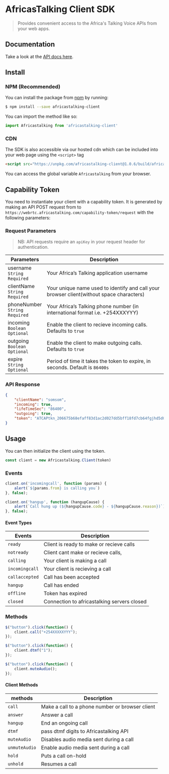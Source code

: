 # AfricasTalking Client SDK

> Provides convenient access to the Africa's Talking Voice APIs from your web apps.

## Documentation
Take a look at the [API docs here](https://build.at-labs.io/docs/voice/overview).

  
## Install

### NPM (Recommended)
You can install the package from [npm](npmjs.com/package/africastalking-client) by running: 

```bash
$ npm install --save africastalking-client
```
You can import the method like so:

```javascript
import Africastalking from 'africastalking-client'
```

### CDN
The SDK is also accessible via our hosted cdn which can be included into your web page using the `<script>` tag 

```html
<script src="https://unpkg.com/africastalking-client@1.0.6/build/africastalking.js"></script>
```
You can access the global variable `Africastalking` from your browser.

## Capability Token
You need to instantiate your client with a capability token.
It is generated by making an API POST request from to `https://webrtc.africastalking.com/capability-token/request` with the following parameters:

### Request Parameters
> NB: API requests require an `apiKey` in your request header for authentication.

| Parameters   |      Description         |
|----------|------------------|
| username<br>`String`<br>`Required` | Your Africa’s Talking application username |
| clientName<br>`String`<br>`Required` | Your unique name used to identify and call your browser client(without space characters) |
| phoneNumber<br>`String`<br>`Required` | Your Africa’s Talking phone number (in international format i.e. +254XXXYYY) |
| incoming<br>`Boolean`<br>`Optional` | Enable the client to recieve incoming calls. Defaults to `true` |
| outgoing<br>`Boolean`<br>`Optional` | Enable the client to make outgoing calls. Defaults to `true` |
| expire<br>`String`<br>`Optional` | Period of time it takes the token to expire, in seconds. Default is `86400s` |


### API Response
```json
{
    "clientName": "somsom",
    "incoming": true,
    "lifeTimeSec": "86400",
    "outgoing": true,
    "token": "ATCAPtkn_206675b68efaff83d1ac2d027dd5bff18fd7cb64fgjhd5d0bdcsac44a883678afe7"
}
```

## Usage
You can then initialize the client using the token. 
```javascript
const client = new Africastalking.Client(token)
```

### Events
```javascript
client.on('incomingcall', function (params) {
    alert(`${params.from} is calling you`)
}, false);

client.on('hangup', function (hangupCause) {
    alert(`Call hung up (${hangupCause.code} - ${hangupCause.reason})`)
}, false);
```
#### Event Types
| Events   |      Description         |
|----------|------------------|
| `ready` | Client is ready to make or recieve calls |
| `notready` | Client cant make or recieve calls, |
| `calling` | Your client is making a call |
| `incomingcall` | Your client is recieving a call |
| `callaccepted` | Call has been accepted |
| `hangup` | Call has ended |
| `offline` | Token has expired |
| `closed` | Connection to africastalking servers closed |


### Methods
```javascript
$("button").click(function() { 
    client.call("+254XXXXXYYY"); 
}); 

$("button").click(function() { 
    client.dtmf("1"); 
}); 

$("button").click(function() { 
    client.muteAudio(); 
}); 
```

#### Client Methods
| methods   |      Description         |
|----------|------------------|
| `call` | Make a call to a phone number or browser client |
| `answer` | Answer a call |
| `hangup` | End an ongoing call |
| `dtmf` | pass dtmf digits to Africastalking API<br> |
| `muteAudio` | Disables audio media sent during a call<br> |
| `unmuteAudio` | Enable audio media sent during a call<br> |
| `hold` | Puts a call on-hold <br> |
| `unhold` | Resumes a call <br> |

